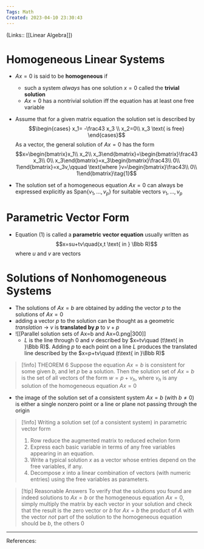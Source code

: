 ```yaml
---
Tags: Math
Created: 2023-04-10 23:30:43
---
```

(Links:: [[Linear Algebra]])
# Homogeneous Linear Systems
- $Ax=0$ is said to be **homogeneous** if
	- such a system *always* has one solution $x=0$ called the **trivial solution**
	- $Ax=0$ has a nontrivial solution iff the equation has at least one free variable
- Assume that for a given matrix equation the solution set is described by 
  $$\begin{cases}
  x_1= -\frac43 x_3 \\
  x_2=0\\
  x_3 \text{ is free}
  \end{cases}$$
  As a vector, the general solution of $Ax=0$ has the form
  $$x=\begin{bmatrix}x_1\\ x_2\\ x_3\end{bmatrix}=\begin{bmatrix}\frac43 x_3\\ 0\\ x_3\end{bmatrix}=x_3\begin{bmatrix}\frac43\\ 0\\ 1\end{bmatrix}=x_3v,\qquad \text{where }v=\begin{bmatrix}\frac43\\ 0\\ 1\end{bmatrix}\tag{1}$$

- The solution set of a homogeneous equation $Ax=0$ can always be expressed explicitly as Span$\{v_1,...,v_p\}$ for suitable vectors $v_1,...,v_p$
# Parametric Vector Form
- Equation $(1)$ is called a **parametric vector equation** usually written as $$x=su+tv\quad(x,t \text{ in } \Bbb R)$$ where $u$ and $v$ are vectors
# Solutions of Nonhomogeneous Systems
- The solutions of $Ax=b$ are obtained by adding the vector $p$ to the solutions of $Ax=0$
- adding a vector $p$ to the solution can be thought as a geometric *translation* -> $v$ is **translated by $p$** to $v+p$
- ![[Parallel solution sets of Ax=b and Ax=0.png|300]]
	- $L$ is the line through $0$ and $v$ described by $x=tv\quad (t\text{ in }\Bbb R)$. Adding $p$ to each point on a line $L$ produces the translated line described by the $x=p+tv\quad (t\text{ in }\Bbb R)$

> [!info] THEOREM 6
> Suppose the equation $Ax=b$ is consistent for some given $b$, and let $p$ be a solution. Then the solution set of $Ax=b$ is the set of all vectors of the form $w=p+v_h$, where $v_h$ is any solution of the homogeneous equation $Ax=0$

- the image of the solution set of a consistent system $Ax=b$ (with $b\neq 0$) is either a single nonzero point or a line or plane not passing through the origin

> [!info] Writing a solution set (of a consistent system) in parametric vector form
> 1. Row reduce the augmented matrix to reduced echelon form
> 2. Express each basic variable in terms of any free variables appearing in an equation.
> 3. Write a typical solution $x$ as a vector whose entries depend on the free variables, if any.
> 4. Decompose $x$ into a linear combination of vectors (with numeric entries) using the free variables as parameters.

> [!tip] Reasonable Answers
> To verify that the solutions you found are indeed solutions to $Ax=b$ or the homogeneous equation $Ax=0$, simply multiply the matrix by each vector in your solution and check that the result is the zero vector or $b$
> 	for $Ax=b$ the product of $A$ with the vector *not* part of the solution to the homogeneous equation should be $b$, the others $0$

---
References: